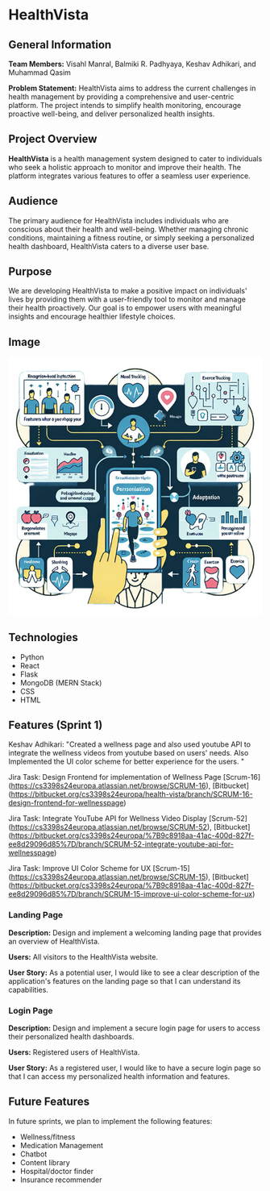 # HealthVista

## General Information

**Team Members:**
 Visahl Manral, Balmiki R. Padhyaya, Keshav Adhikari, and Muhammad Qasim

**Problem Statement:**
HealthVista aims to address the current challenges in health management by providing a comprehensive and user-centric platform. The project intends to simplify health monitoring, encourage proactive well-being, and deliver personalized health insights.

## Project Overview

**HealthVista** is a health management system designed to cater to individuals who seek a holistic approach to monitor and improve their health. The platform integrates various features to offer a seamless user experience.

## Audience

The primary audience for HealthVista includes individuals who are conscious about their health and well-being. Whether managing chronic conditions, maintaining a fitness routine, or simply seeking a personalized health dashboard, HealthVista caters to a diverse user base.

## Purpose

We are developing HealthVista to make a positive impact on individuals' lives by providing them with a user-friendly tool to monitor and manage their health proactively. Our goal is to empower users with meaningful insights and encourage healthier lifestyle choices.

## Image 
![Image that depicts our project](static/moode.jpeg)
## Technologies

- Python
- React
- Flask
- MongoDB (MERN Stack)
- CSS
- HTML

## Features (Sprint 1)
Keshav Adhikari: "Created a wellness page and also used youtube API to integrate the wellness videos from youtube based on users' needs. Also Implemented the UI color scheme for better experience for the users. "

Jira Task: Design Frontend for implementation of Wellness Page
[Scrum-16] (https://cs3398s24europa.atlassian.net/browse/SCRUM-16),
[Bitbucket] (https://bitbucket.org/cs3398s24europa/health-vista/branch/SCRUM-16-design-frontend-for-wellnesspage)

Jira Task: Integrate YouTube API for Wellness Video Display
[Scrum-52] (https://cs3398s24europa.atlassian.net/browse/SCRUM-52),
[Bitbucket] (https://bitbucket.org/cs3398s24europa/%7B9c8918aa-41ac-400d-827f-ee8d29096d85%7D/branch/SCRUM-52-integrate-youtube-api-for-wellnesspage)

Jira Task: Improve UI Color Scheme for UX
[Scrum-15] (https://cs3398s24europa.atlassian.net/browse/SCRUM-15),
[Bitbucket] (https://bitbucket.org/cs3398s24europa/%7B9c8918aa-41ac-400d-827f-ee8d29096d85%7D/branch/SCRUM-15-improve-ui-color-scheme-for-ux)

### Landing Page

**Description:** Design and implement a welcoming landing page that provides an overview of HealthVista.

**Users:** All visitors to the HealthVista website.

**User Story:** As a potential user, I would like to see a clear description of the application's features on the landing page so that I can understand its capabilities.
### Login Page

**Description:** Design and implement a secure login page for users to access their personalized health dashboards.

**Users:** Registered users of HealthVista.

**User Story:** As a registered user, I would like to have a secure login page so that I can access my personalized health information and features.

## Future Features

In future sprints, we plan to implement the following features:

- Wellness/fitness
- Medication Management
- Chatbot
- Content library
- Hospital/doctor finder
- Insurance recommender